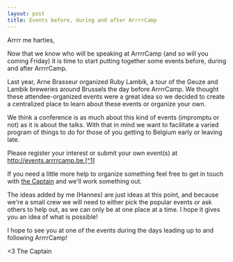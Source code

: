 ```yaml
---
layout: post
title: Events before, during and after ArrrrCamp
---
```


Arrrr me harties,

Now that we know who will be speaking at ArrrrCamp (and so will you coming Friday) it is time to start putting together some events before, during and after ArrrrCamp.

Last year, Arne Brasseur organized Ruby Lambik, a tour of the Geuze and Lambik breweries around Brussels the day before ArrrrCamp. We thought these attendee-organized events were a great idea so we decided to create a centralized place to learn about these events or organize your own.

We think a conference is as much about this kind of events (impromptu or not) as it is about the talks. With that in mind we want to facilitate a varied program of things to do for those of you getting to Belgium early or leaving late.

Please register your interest or submit your own event(s) at http://events.arrrrcamp.be.[^1]

If you need a little more help to organize something feel free to get in touch with [the Captain](mailto:captain@arrrrcamp.be) and we'll work something out.

The ideas added by me (Hannes) are just ideas at this point, and because we're a small crew we will need to either pick the popular events or ask others to help out, as we can only be at one place at a time. I hope it gives you an idea of what is possible!

I hope to see you at one of the events during the days leading up to and following ArrrrCamp!

<3 The Captain

[^1]: Thanks [eurucamp](http://eurucamp.org) for open sourcing this fantastic application!
